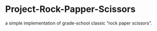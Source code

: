 # Project-Rock-Papper-Scissors
 a simple implementation of grade-school classic “rock paper scissors”. 
